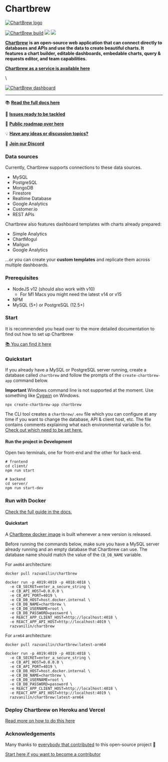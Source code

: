 # Chartbrew

[![ChartBrew logo](https://docs.chartbrew.com/assets/logo\_full\_3.png)](https://chartbrew.com)

[![ChartBrew build](https://circleci.com/gh/chartbrew/chartbrew.svg?style=svg)](https://circleci.com/gh/chartbrew/chartbrew) [![](https://api.codacy.com/project/badge/Grade/b245aa07f69c4250a2de9d24efc659e6)](https://app.codacy.com/gh/chartbrew/chartbrew) [![](https://img.shields.io/discord/656557151048957995?label=Discord)](https://discord.gg/KwGEbFk)

[**Chartbrew**](https://chartbrew.com) **is an open-source web application that can connect directly to databases and APIs and use the data to create beautiful charts. It features a chart builder, editable dashboards, embedable charts, query & requests editor, and team capabilities.**

[**Chartbrew as a service is available here**](https://chartbrew.com)

\


[![ChartBrew dashboard](https://cdn2.chartbrew.com/chartbrew-dashboard.jpg)](https://chartbrew.com)

***

📚 [**Read the full docs here**](https://docs.chartbrew.com)

🔧 [**Issues ready to be tackled**](https://github.com/orgs/chartbrew/projects/1)

🚙 [**Public roadmap over here**](https://trello.com/b/IQ7eiDqZ/chartbrew-roadmap)

💡 [**Have any ideas or discussion topics?**](https://github.com/chartbrew/chartbrew/discussions)

💬 [**Join our Discord**](https://discord.gg/KwGEbFk)

### Data sources

Currently, Chartbrew supports connections to these data sources.

* MySQL
* PostgreSQL
* MongoDB
* Firestore
* Realtime Database
* Google Analytics
* Customer.io
* REST APIs

Chartbrew also features dashboard templates with charts already prepared:

* Simple Analytics
* ChartMogul
* Mailgun
* Google Analytics

...or you can create your **custom templates** and replicate them across multiple dashboards.

### Prerequisites

* NodeJS v12 (should also work with v10)
  * For M1 Macs you might need the latest v14 or v15
* NPM
* MySQL (5+) or PostgreSQL (12.5+)

### Start

It is recommended you head over to the more detailed documentation to find out how to set up Chartbrew

[📚 You can find it here](https://docs.chartbrew.com/#getting-started)

### Quickstart

If you already have a MySQL or PostgreSQL server running, create a database called `chartbrew` and follow the prompts of the `create-chartbrew-app` command below.

**Important** Windows command line is not supported at the moment. Use something like [Cygwin](http://www.cygwin.com/) on Windows.

```
npx create-chartbrew-app chartbrew
```

The CLI tool creates a `chartbrew/.env` file which you can configure at any time if you want to change the database, API & client host, etc. The file contains comments explaining what each environmental variable is for. [Check out which need to be set here.](https://docs.chartbrew.com/#set-up-environmental-variables)

#### Run the project in Development

Open two terminals, one for front-end and the other for back-end.

```
# frontend
cd client/
npm run start

# backend
cd server/
npm run start-dev
```

### Run with Docker

[Check the full guide in the docs.](https://docs.chartbrew.com/deployment/#run-the-application-with-docker)

#### Quickstart

A [Chartbrew docker image](https://hub.docker.com/r/razvanilin/chartbrew) is built whenever a new version is released.

Before running the commands below, make sure you have a MySQL server already running and an empty database that Chartbrew can use. The database name should match the value of the `CB_DB_NAME` variable.

For `amd64` architecture:

```
docker pull razvanilin/chartbrew

docker run -p 4019:4019 -p 4018:4018 \
  -e CB_SECRET=enter_a_secure_string \
  -e CB_API_HOST=0.0.0.0 \
  -e CB_API_PORT=4019 \
  -e CB_DB_HOST=host.docker.internal \
  -e CB_DB_NAME=chartbrew \
  -e CB_DB_USERNAME=root \
  -e CB_DB_PASSWORD=password \
  -e REACT_APP_CLIENT_HOST=http://localhost:4018 \
  -e REACT_APP_API_HOST=http://localhost:4019 \
  razvanilin/chartbrew
```

For `arm64` architecture:

```
docker pull razvanilin/chartbrew:latest-arm64

docker run -p 4019:4019 -p 4018:4018 \
  -e CB_SECRET=enter_a_secure_string \
  -e CB_API_HOST=0.0.0.0 \
  -e CB_API_PORT=4019 \
  -e CB_DB_HOST=host.docker.internal \
  -e CB_DB_NAME=chartbrew \
  -e CB_DB_USERNAME=root \
  -e CB_DB_PASSWORD=password \
  -e REACT_APP_CLIENT_HOST=http://localhost:4018 \
  -e REACT_APP_API_HOST=http://localhost:4019 \
  razvanilin/chartbrew:latest-arm64
```

### Deploy Chartbrew on Heroku and Vercel

[Read more on how to do this here](https://chartbrew.com/blog/how-to-deploy-chartbrew-on-heroku-and-vercel/)

### Acknowledgements

Many thanks to [everybody that contributed](https://github.com/chartbrew/chartbrew/graphs/contributors) to this open-source project 🙏

[Start here if you want to become a contributor](https://github.com/chartbrew/chartbrew/blob/master/CONTRIBUTING.md)
